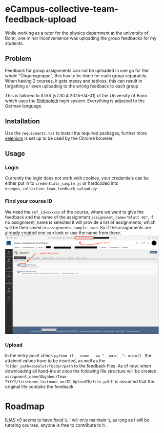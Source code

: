 # eCampus-collective-team-feedback-upload

While working as a tutor for the physics department at the university of Bonn,
one minor inconvenience was uploading the group feedbacks for my students.

## Problem
Feedback for group assignments can not be uploaded in one go for the whole "Übgunsgruppe",
this has to be done for each group separately. When having 2 courses, it gets messy and tedious,
this can result in forgetting or even uploading to the wrong feedback to each group.

This is tailored to ILIAS (v7.30.4 2025-04-01) of the University of Bonn which uses the [Shibboleth](https://www.shibboleth.net) login system.
Everything is adjusted to the German language.


## Installation
Use the `requiremnts.txt` to install the required packages, further more [selenium](https://www.selenium.dev) is set up to be used by the Chrome browser

## Usage
### Login
Currently the login does not work with cookies, your credentials can be either put in to `credentials_sample.js` or hardcoded into `ecampus_collective_team_feedback_upload.py`
### Find your course ID
We need the `ref_id=xxxxxx` of the course, where we want to give the feedback and the name of the assignment `assignment_name="Blatt 01"`, if no assignment_name is selected 
it will provide a list of assignments, which will be then saved in `assignments_sample.json`. So if the assignments are already created one can look or use the name from there.
![image](images/get_ref_id.png)
### Upload
In the entry point check `python if __name__ == "__main__": main() ` the attained values have to be inserted, as well as the `folder_path=absolut/folder/path` to the feedback files.
As of now, when downloading all hand-ins at once the following file structure will be created:
`assignment_name/Abgaben/Team YYYYY/firstname_lastname_uniID_UploadID/file.pdf`
It is assumed that the original file contains the feedback.
# Roadmap
[ILIAS v9](https://docu.ilias.de/ilias.php?baseClass=illmpresentationgui&cmd=layout&ref_id=15428&obj_id=209339) seems to have fixed it. 
I will only maintain it, as long as I will be tutoring courses, anyone is free to contribute to it.